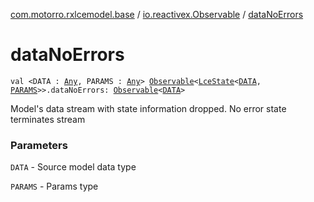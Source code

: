 [com.motorro.rxlcemodel.base](../index.md) / [io.reactivex.Observable](index.md) / [dataNoErrors](./data-no-errors.md)

# dataNoErrors

`val <DATA : `[`Any`](https://kotlinlang.org/api/latest/jvm/stdlib/kotlin/-any/index.html)`, PARAMS : `[`Any`](https://kotlinlang.org/api/latest/jvm/stdlib/kotlin/-any/index.html)`> `[`Observable`](http://reactivex.io/RxJava/2.x/javadoc/io/reactivex/Observable.html)`<`[`LceState`](../-lce-state/index.md)`<`[`DATA`](data-no-errors.md#DATA)`, `[`PARAMS`](data-no-errors.md#PARAMS)`>>.dataNoErrors: `[`Observable`](http://reactivex.io/RxJava/2.x/javadoc/io/reactivex/Observable.html)`<`[`DATA`](data-no-errors.md#DATA)`>`

Model's data stream with state information dropped.
No error state terminates stream

### Parameters

`DATA` - Source model data type

`PARAMS` - Params type
